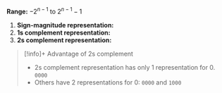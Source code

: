 
**Range:** $-2^{n-1}$ to $2^{n-1}-1$
1. **Sign-magnitude representation:**
2. **1s complement representation:**
3. **2s complement representation:**

>[!info]+ Advantage of 2s complement
>- 2s complement representation has only 1 representation for 0. `0000`
> - Others have 2 representations for 0: `0000` and `1000`
